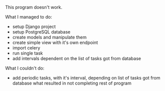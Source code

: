 This program doesn't work.

What I managed to do:
- setup Django project
- setup PostgreSQL database
- create models and manipulate them
- create simple view with it's own endpoint
- import celery
- run single task
- add intervals dependent on the list of tasks got from database

What I couldn't do:
- add periodic tasks, with it's interval, depending on list of tasks got from database what resulted in not completing rest of program

